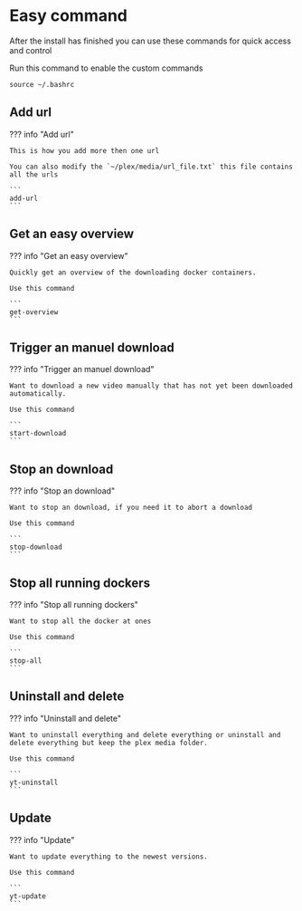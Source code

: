 # Easy command

After the install has finished you can use these commands for quick access and control

Run this command to enable the custom commands

```
source ~/.bashrc
```

## Add url 

??? info "Add url"

    This is how you add more then one url

    You can also modify the `~/plex/media/url_file.txt` this file contains all the urls

    ``` 
    add-url
    ```

## Get an easy overview

??? info "Get an easy overview"

    Quickly get an overview of the downloading docker containers.

    Use this command

    ```
    get-overview
    ```

## Trigger an manuel download

??? info "Trigger an manuel download"

    Want to download a new video manually that has not yet been downloaded automatically.

    Use this command

    ```
    start-download
    ```

## Stop an download

??? info "Stop an download"

    Want to stop an download, if you need it to abort a download

    Use this command

    ```
    stop-download
    ```

## Stop all running dockers

??? info "Stop all running dockers"

    Want to stop all the docker at ones 

    Use this command

    ```
    stop-all
    ```

## Uninstall and delete

??? info "Uninstall and delete"

    Want to uninstall everything and delete everything or uninstall and delete everything but keep the plex media folder.

    Use this command

    ```
    yt-uninstall
    ```

## Update

??? info "Update"

    Want to update everything to the newest versions.

    Use this command

    ```
    yt-update
    ```